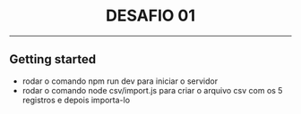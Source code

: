 <h1 align="center">
<br>
DESAFIO 01
</h1>

<hr />

## Getting started

- rodar o comando npm run dev para iniciar o servidor
- rodar o comando node csv/import.js para criar o arquivo csv com os 5 registros e depois importa-lo